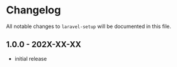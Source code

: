 # Changelog

All notable changes to `laravel-setup` will be documented in this file.

## 1.0.0 - 202X-XX-XX

- initial release
